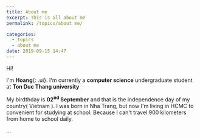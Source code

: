 ```yaml
---
title: About me
excerpt: This is all about me
permalink: /topics/about me/

categories:
  - topics
  - about me
date: 2019-09-15 14:47
---
```


Hi!

I'm **Hoang**{: .ui}. I'm currently a **computer science** undergraduate student at **Ton Duc Thang university**

My birdthday is **02<sup>nd</sup> September** and that is the independence day of my country( Vietnam ).
I was born in Nha Trang, but now I'm living in HCMC to convenient for studying at school. Because I can't travel 900 kilometers from home to school daily.

...

